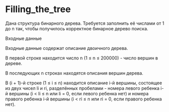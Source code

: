 # Filling_the_tree
Дана структура бинарного дерева. Требуется заполнить её числами от 1 до n так, чтобы получилось корректное бинарное дерево поиска.

Входные данные

Входные данные содержат описание двоичного дерева.

В первой строке находится число n (1 ≤ n ≤ 200000) - число вершин в дереве.

В последующих n строках находятся описания вершин дерева.

В (i + 1)-й строке (1 ≤ i ≤ n) находится описание i-й вершины, состоящее из двух чисел li и ri, разделённых пробелами - номера левого ребенка i-й вершины (i < li ≤ n или li = 0, если левого ребенка нет) и номера правого ребенка i-й вершины (i < ri ≤ n или ri = 0, если правого ребенка нет).

